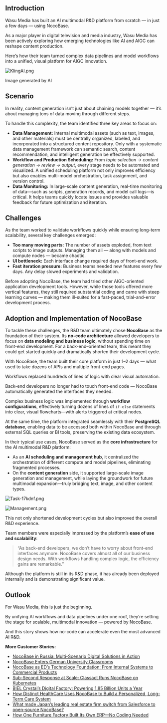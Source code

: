 ## **Introduction**

Wasu Media has built an AI multimodal R&D platform from scratch — in just a few days — using NocoBase.

As a major player in digital television and media industry, Wasu Media has been actively exploring how emerging technologies like AI and AIGC can reshape content production.

Here’s how their team turned complex data pipelines and model workflows into a unified, visual platform for AIGC innovation.

![KlingAI.png](https://static-docs.nocobase.com/image-2mc2j6.png)

Image generated by AI

## **Scenario**

In reality, content generation isn’t just about chaining models together — it’s about managing tons of data moving through different steps.

To handle this complexity, the team identified three key areas to focus on:

* **Data Management:** Internal multimodal assets (such as text, images, and other materials) must be centrally organized, labeled, and incorporated into a structured content repository. Only with a systematic data management framework can semantic search, content recommendation, and intelligent generation be effectively supported.
* **Workflow and Production Scheduling:** From *topic selection → content generation → review → output*, every stage needs to be automated and visualized. A unified scheduling platform not only improves efficiency but also enables multi-model orchestration, task assignment, and version control.
* **Data Monitoring:** In large-scale content generation, real-time monitoring of data—such as scripts, generation records, and model call logs—is critical. It helps teams quickly locate issues and provides valuable feedback for future optimization and iteration.

## **Challenges**

As the team worked to validate workflows quickly while ensuring long-term scalability, several key challenges emerged:

* **Too many moving parts:** The number of assets exploded, from text scripts to image outputs. Managing them all — along with models and compute nodes — became chaotic.
* **UI bottleneck:** Each interface change required days of front-end work.
* **Fast iteration pressure:** Business teams needed new features every few days. Any delay slowed experiments and validation.

Before adopting NocoBase, the team had tried other AIGC-oriented application development tools. However, while those tools offered more vertical features, they still required substantial coding and came with steep learning curves — making them ill-suited for a fast-paced, trial-and-error development process.

## **Adoption and Implementation of NocoBase**

To tackle these challenges, the R&D team ultimately chose **NocoBase** as the foundation of their system. Its **no-code architecture** allowed developers to focus on **data modeling and business logic**, without spending time on front-end development. For a back-end–oriented team, this meant they could get started quickly and dramatically shorten their development cycle.

With NocoBase, the team built their core platform in just 1–2 days — what used to take dozens of APIs and multiple front-end pages.

Workflows replaced hundreds of lines of logic with clear visual automation.

Back-end developers no longer had to touch front-end code — NocoBase automatically generated the interfaces they needed.

Complex business logic was implemented through **workflow configurations**, effectively turning dozens of lines of `if-else` statements into clear, visual flowcharts—with alerts triggered at critical nodes.

At the same time, the platform integrated seamlessly with their **PostgreSQL database**, enabling data to be accessed both within NocoBase and through external SQL queries or BI tools, preserving the existing data ecosystem.

In their typical use cases, NocoBase served as the **core infrastructure** for the AI multimodal R&D platform:

* As an **AI scheduling and management hub**, it centralized the orchestration of different compute and model pipelines, eliminating fragmented processes.
* On the **content generation** side, it supported large-scale image generation and management, while laying the groundwork for future multimodal expansion—truly bridging text, image, and other content types.

![Task-17kdnf.png](https://static-docs.nocobase.com/Frame%2022%20(2)-17kdnf.png)

![Management.png](https://static-docs.nocobase.com/Frame%2021-a7ur94.png)

This not only shortened development cycles but also improved the overall R&D experience.

Team members were especially impressed by the platform’s **ease of use and scalability**:

> “As back-end developers, we don’t have to worry about front-end interfaces anymore. NocoBase covers almost all of our business design needs. With workflows handling complex logic, the efficiency gains are remarkable.”

Although the platform is still in its R&D phase, it has already been deployed internally and is demonstrating significant value.

## **Outlook**

For Wasu Media, this is just the beginning.

By unifying AI workflows and data pipelines under one roof, they’re setting the stage for scalable, multimodal innovation — powered by NocoBase.

And this story shows how no-code can accelerate even the most advanced AI R&D.

**More Customer Stories:**

* [NocoBase in Russia: Multi-Scenario Digital Solutions in Action](https://www.nocobase.com/en/blog/nocobase-in-russia)
* [NocoBase Enters German University Classrooms](https://www.nocobase.com/en/blog/university-course)
* [NocoBase as ED’s Technology Foundation: From Internal Systems to Commercial Products](https://www.nocobase.com/en/blog/ed)
* [Sub-Second Response at Scale: Classact Runs NocoBase on Kubernetes](https://www.nocobase.com/en/blog/classact)
* [BIEL Crystal’s Digital Factory: Powering 1.85 Billion Units a Year](https://www.nocobase.com/en/blog/bielcrystal)
* [How Distinct HealthCare Uses NocoBase to Build a Personalized, Long-Term Care System](https://www.nocobase.com/en/blog/distinct-healthcare)
* [What made Japan’s leading real estate firm switch from Salesforce to open-source NocoBase?](https://www.nocobase.com/en/blog/century-21)
* [How One Furniture Factory Built Its Own ERP—No Coding Needed](https://www.nocobase.com/en/blog/olmon)
